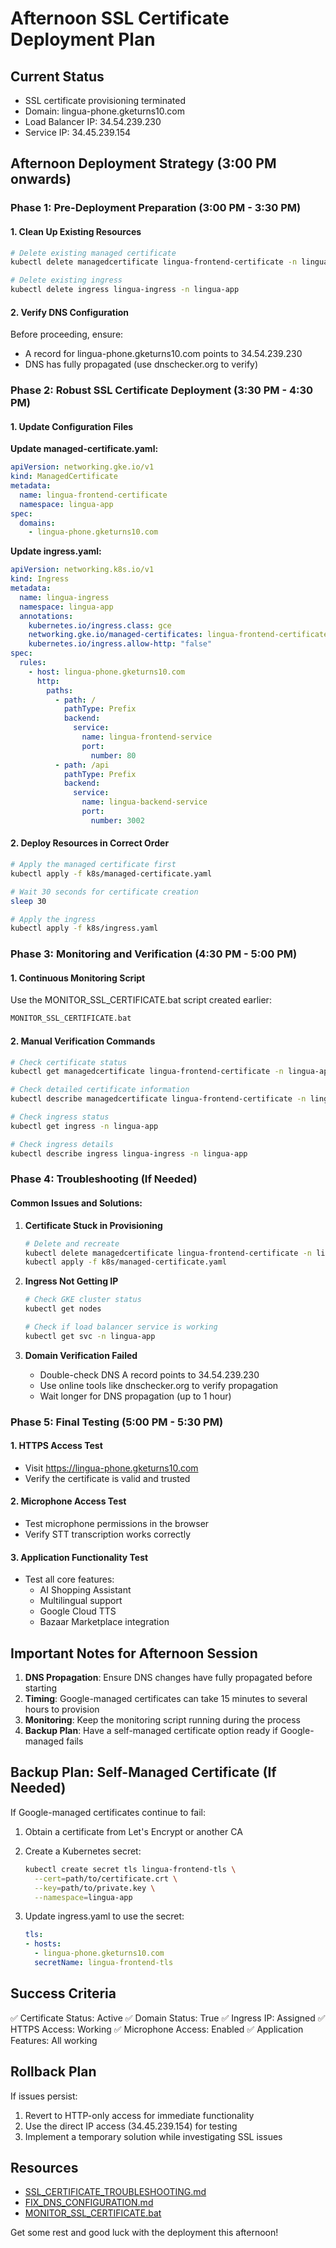 # Afternoon SSL Certificate Deployment Plan

## Current Status
- SSL certificate provisioning terminated
- Domain: lingua-phone.gketurns10.com
- Load Balancer IP: 34.54.239.230
- Service IP: 34.45.239.154

## Afternoon Deployment Strategy (3:00 PM onwards)

### Phase 1: Pre-Deployment Preparation (3:00 PM - 3:30 PM)

#### 1. Clean Up Existing Resources
```bash
# Delete existing managed certificate
kubectl delete managedcertificate lingua-frontend-certificate -n lingua-app

# Delete existing ingress
kubectl delete ingress lingua-ingress -n lingua-app
```

#### 2. Verify DNS Configuration
Before proceeding, ensure:
- A record for lingua-phone.gketurns10.com points to 34.54.239.230
- DNS has fully propagated (use dnschecker.org to verify)

### Phase 2: Robust SSL Certificate Deployment (3:30 PM - 4:30 PM)

#### 1. Update Configuration Files

**Update managed-certificate.yaml:**
```yaml
apiVersion: networking.gke.io/v1
kind: ManagedCertificate
metadata:
  name: lingua-frontend-certificate
  namespace: lingua-app
spec:
  domains:
    - lingua-phone.gketurns10.com
```

**Update ingress.yaml:**
```yaml
apiVersion: networking.k8s.io/v1
kind: Ingress
metadata:
  name: lingua-ingress
  namespace: lingua-app
  annotations:
    kubernetes.io/ingress.class: gce
    networking.gke.io/managed-certificates: lingua-frontend-certificate
    kubernetes.io/ingress.allow-http: "false"
spec:
  rules:
    - host: lingua-phone.gketurns10.com
      http:
        paths:
          - path: /
            pathType: Prefix
            backend:
              service:
                name: lingua-frontend-service
                port:
                  number: 80
          - path: /api
            pathType: Prefix
            backend:
              service:
                name: lingua-backend-service
                port:
                  number: 3002
```

#### 2. Deploy Resources in Correct Order
```bash
# Apply the managed certificate first
kubectl apply -f k8s/managed-certificate.yaml

# Wait 30 seconds for certificate creation
sleep 30

# Apply the ingress
kubectl apply -f k8s/ingress.yaml
```

### Phase 3: Monitoring and Verification (4:30 PM - 5:00 PM)

#### 1. Continuous Monitoring Script
Use the MONITOR_SSL_CERTIFICATE.bat script created earlier:
```bash
MONITOR_SSL_CERTIFICATE.bat
```

#### 2. Manual Verification Commands
```bash
# Check certificate status
kubectl get managedcertificate lingua-frontend-certificate -n lingua-app

# Check detailed certificate information
kubectl describe managedcertificate lingua-frontend-certificate -n lingua-app

# Check ingress status
kubectl get ingress -n lingua-app

# Check ingress details
kubectl describe ingress lingua-ingress -n lingua-app
```

### Phase 4: Troubleshooting (If Needed)

#### Common Issues and Solutions:

1. **Certificate Stuck in Provisioning**
   ```bash
   # Delete and recreate
   kubectl delete managedcertificate lingua-frontend-certificate -n lingua-app
   kubectl apply -f k8s/managed-certificate.yaml
   ```

2. **Ingress Not Getting IP**
   ```bash
   # Check GKE cluster status
   kubectl get nodes
   
   # Check if load balancer service is working
   kubectl get svc -n lingua-app
   ```

3. **Domain Verification Failed**
   - Double-check DNS A record points to 34.54.239.230
   - Use online tools like dnschecker.org to verify propagation
   - Wait longer for DNS propagation (up to 1 hour)

### Phase 5: Final Testing (5:00 PM - 5:30 PM)

#### 1. HTTPS Access Test
- Visit https://lingua-phone.gketurns10.com
- Verify the certificate is valid and trusted

#### 2. Microphone Access Test
- Test microphone permissions in the browser
- Verify STT transcription works correctly

#### 3. Application Functionality Test
- Test all core features:
  - AI Shopping Assistant
  - Multilingual support
  - Google Cloud TTS
  - Bazaar Marketplace integration

## Important Notes for Afternoon Session

1. **DNS Propagation**: Ensure DNS changes have fully propagated before starting
2. **Timing**: Google-managed certificates can take 15 minutes to several hours to provision
3. **Monitoring**: Keep the monitoring script running during the process
4. **Backup Plan**: Have a self-managed certificate option ready if Google-managed fails

## Backup Plan: Self-Managed Certificate (If Needed)

If Google-managed certificates continue to fail:

1. Obtain a certificate from Let's Encrypt or another CA
2. Create a Kubernetes secret:
   ```bash
   kubectl create secret tls lingua-frontend-tls \
     --cert=path/to/certificate.crt \
     --key=path/to/private.key \
     --namespace=lingua-app
   ```

3. Update ingress.yaml to use the secret:
   ```yaml
   tls:
   - hosts:
     - lingua-phone.gketurns10.com
     secretName: lingua-frontend-tls
   ```

## Success Criteria

✅ Certificate Status: Active
✅ Domain Status: True
✅ Ingress IP: Assigned
✅ HTTPS Access: Working
✅ Microphone Access: Enabled
✅ Application Features: All working

## Rollback Plan

If issues persist:
1. Revert to HTTP-only access for immediate functionality
2. Use the direct IP access (34.45.239.154) for testing
3. Implement a temporary solution while investigating SSL issues

## Resources

- [SSL_CERTIFICATE_TROUBLESHOOTING.md](SSL_CERTIFICATE_TROUBLESHOOTING.md)
- [FIX_DNS_CONFIGURATION.md](FIX_DNS_CONFIGURATION.md)
- [MONITOR_SSL_CERTIFICATE.bat](MONITOR_SSL_CERTIFICATE.bat)

Get some rest and good luck with the deployment this afternoon!